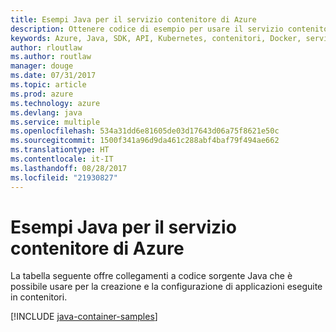 ```yaml
---
title: Esempi Java per il servizio contenitore di Azure
description: Ottenere codice di esempio per usare il servizio contenitore di Azure dalle app Java.
keywords: Azure, Java, SDK, API, Kubernetes, contenitori, Docker, servizio contenitore di Azure, registro, immagini
author: rloutlaw
ms.author: routlaw
manager: douge
ms.date: 07/31/2017
ms.topic: article
ms.prod: azure
ms.technology: azure
ms.devlang: java
ms.service: multiple
ms.openlocfilehash: 534a31dd6e81605de03d17643d06a75f8621e50c
ms.sourcegitcommit: 1500f341a96d9da461c288abf4baf79f494ae662
ms.translationtype: HT
ms.contentlocale: it-IT
ms.lasthandoff: 08/28/2017
ms.locfileid: "21930827"
---
```

# <a name="java-samples-for-azure-container-service"></a>Esempi Java per il servizio contenitore di Azure

La tabella seguente offre collegamenti a codice sorgente Java che è possibile usare per la creazione e la configurazione di applicazioni eseguite in contenitori.

[!INCLUDE [java-container-samples](includes/java-container-samples.md)]